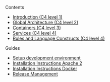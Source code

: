 Contents

- [Introduction (C4 level 1)](Home.md)
- [Global Architecture (C4 level 2)](global-architecture.md)
- [Containers (C4 level 3)](containers.md)
- [Services (C4 level 4)](services.md)
- [Rules and Language Constructs (C4 level 4)](rules-and-language-constructs.md)

Guides

- [Setup development environment](setup-development-environment.md)
- [Installation Instructions Apache 2](instructions-apache2.md)
- [Installation Instructions Docker](instructions-docker.md)
- [Release Management](release-management.md)
